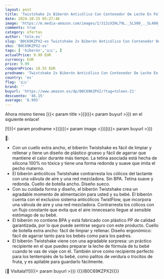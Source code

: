 ```yaml
---
layout: post
title: 'Twistshake 2x Biberón Anticólico Con Contenedor De Leche En Polvo Y Mezclador - 330ml | Tetina De Silicona De Flujo Rápido | Biberón Sin BPA | 4+ Meses | Blanco'
date: 2024-10-25 05:27:46
image: 'https://m.media-amazon.com/images/I/313zXIHL79L._SL500_._SL400_.jpg'
comments: true
category: ofertas
author: 'tole.es'
slug: 'B0C69KZPX2-es Twistshake 2x Biberón Anticólico Con Contenedor De Leche...'
sku: 'B0C69KZPX2-es'
tags: [ 'biberón','🇪🇸', ]
actualPrice: 9.99 EUR
currency: EUR
price: 9.99
comparePrice: 18.55 EUR
prodname: 'Twistshake 2x Biberón Anticólico Con Contenedor De Leche En Polvo Y Mezclador - 330ml | Tetina De Silicona De Flujo Rápido | Biberón Sin BPA | 4+ Meses | Blanco'
country: 'es'
flag: '🇪🇸'
brand: ''
buyurl: 'https://www.amazon.es/dp/B0C69KZPX2/?tag=tolees-21'
descuento: '46.15'
average: '8.995'
---
```


Ahora mismo tienes [{{< param title >}}]({{< param buyurl >}}) en el siguiente enlace!

[![{{< param prodname >}}]({{< param image >}})]({{< param buyurl >}})

🔎:

- Con un cuello extra ancho, el biberón Twistshake es fácil de limpiar y rellenar y tiene un diseño de plástico grueso y fácil de agarrar que mantiene el calor durante más tiempo. La tetina asociada está hecha de silicona 100% no tóxica y tiene una forma redonda y suave que imita el pecho materno.
- El biberón anticólicos Twistshake contrarresta los cólicos del lactante con una válvula de aire y una red mezcladora. Sin BPA. Tetina suave y redonda. Cuello de botella ancho. Diseño sueco.
- Con su cuidada forma y diseño, el biberón Twistshake crea un agradable momento de alimentación para usted y su bebé. El biberón cuenta con el exclusivo sistema anticólicos TwistFlow, que incorpora una válvula de aire y una red mezcladora. Contrarresta los cólicos con un flujo constante que evita que el aire innecesario llegue al sensible estómago de su bebé.
- El biberón no contiene BPA y está fabricado con plástico PP de calidad garantizada, por lo que puede sentirse seguro con este producto. Cuello de botella extra ancho: fácil de limpiar y rellenar. Diseño ergonómico: fácil de agarrar tanto para los bebés como para los padres.
- El biberón Twistshake viene con una agradable sorpresa: un práctico recipiente en el que puedes preparar la leche de fórmula de tu bebé cuando te vas de viaje con él. También sirve como recipiente perfecto para los tentempiés de tu bebé, como palitos de verdura o trocitos de fruta, y es apilable para guardarlo fácilmente.

[🛒 Visítala!!!]({{< param buyurl >}})
{{<world>}}B0C69KZPX2{{</world>}}
